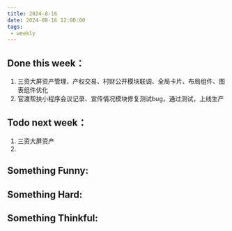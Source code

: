 ```yaml
---
title: 2024-8-16
date: 2024-08-16 12:00:00
tags: 
 - weekly
---
```

## Done this week：
   1. 三资大屏资产管理、产权交易、村财公开模块联调、全局卡片、布局组件、图表组件优化
   2. 官渡帮扶小程序会议记录、宣传情况模块修复测试bug，通过测试，上线生产
## Todo next week：
   1. 三资大屏资产
   2. 
## Something Funny:

## Something Hard:

## Something Thinkful: